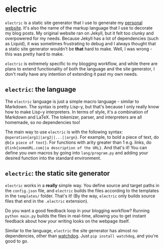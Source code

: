 # electric

`electric` is a static site generator that I use to generate my [personal website](https://hajeon.xyz/). It's also the name of the markup language that I use to decorate my blog posts. My original website ran on Jekyll, but it felt too clunky and overpowered for my needs. Because Jekyll has a lot of dependencies (such as Liquid), it was sometimes frustrating to debug and I always thought that a static site generator wouldn't be **that** hard to make. Well, I was wrong - this was pretty hard to make. 

`electric` is extremely specific to my blogging workflow, and while there are plans to extend functionality of both the language and the site generator, I don't really have any intention of extending it past my own needs. 

## `electric`: the language

The `electric` language is just a simple macro language - similar to Markdown. The syntax is pretty Lisp-y, but that's because I only really know how to make Lisp-y interpreters. In terms of style, it's a combination of Markdown and LaTeX. The tokenizer, parser, and interpreters are all homemade, so no dependencies too!

The main way to use `electric` is with the following syntax: `@operation{arg1||arg2||...||argn}`. For example, to bold a piece of text, do `@b{a piece of text}`. For functions with arity greater than 1 e.g. links, do `@link{someURL.com||a description of the URL}`. And that's it! You can define you own macros by going into `lang/program.py` and adding your desired function into the standard environment. 

## `electric`: the static site generator

`electric` works in a **really** simple way. You define source and target paths in the `config.json` file, and `electric` builds the files according to the templates in the `templates/` folder. That's it! (By the way, `electric` only builds source files that end in the `.electric` extension). 

Do you want a good feedback loop in your blogging workflow? Running `python main.py` builds the files in real-time, allowing you to get instant feedback about how your writing looks on the webpage itself. 

Similar to the language, `electric` the site generator has almost no dependencies, other than [watchdog](https://github.com/gorakhargosh/watchdog/). Just `pip install watchdog`, and you're good to go. 





